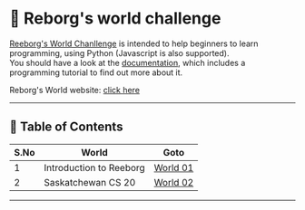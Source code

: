 # 🤖 Reborg's world challenge

[Reeborg's World Chanllenge](https://reeborg.ca/reeborg.html) is intended to help beginners to learn programming, using Python (Javascript is also supported).  
You should have a look at the [documentation](https://reeborg.ca/docs/en/), which includes a programming tutorial to find out more about it.  

Reborg's World website: [click here](https://reeborg.ca/index_en.html)

---

## 📅 Table of Contents

| S.No | World                      | Goto                              |  
|------|----------------------------|-----------------------------------|
| 1    | Introduction to Reeborg    | [World 01](World_1/README.md)     |  
| 2    | Saskatchewan CS 20         | [World 02](World_2/README.md)     | 



---